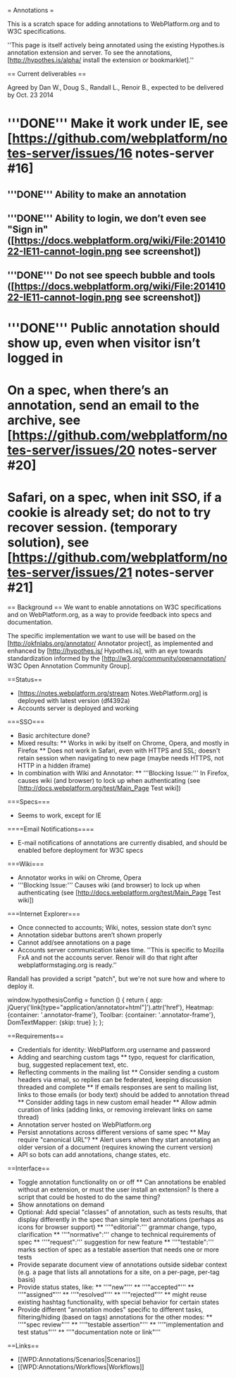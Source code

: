 = Annotations =

This is a scratch space for adding annotations to WebPlatform.org and to W3C specifications.

''This page is itself actively being annotated using the existing Hypothes.is annotation extension and server. To see the annotations,  [http://hypothes.is/alpha/ install the extension or bookmarklet].''

== Current deliverables ==

Agreed by Dan W., Doug S., Randall L., Renoir B., expected to be delivered by Oct. 23 2014

# '''DONE''' Make it work under IE, see [https://github.com/webplatform/notes-server/issues/16  notes-server #16]
## '''DONE''' Ability to make an annotation
## '''DONE''' Ability to login, we don’t even see "Sign in" ([https://docs.webplatform.org/wiki/File:20141022-IE11-cannot-login.png see screenshot])
## '''DONE''' Do not see speech bubble and tools ([https://docs.webplatform.org/wiki/File:20141022-IE11-cannot-login.png see screenshot])
# '''DONE''' Public annotation should show up, even when visitor isn’t logged in  
# On a spec, when there’s an annotation, send an email to the archive, see [https://github.com/webplatform/notes-server/issues/20 notes-server #20]
# Safari, on a spec, when init SSO, if a cookie is already set; do not to try recover session. (temporary solution), see [https://github.com/webplatform/notes-server/issues/21 notes-server #21]  


== Background ==
We want to enable annotations on W3C specifications and on WebPlatform.org, as a way to provide feedback into specs and documentation.

The specific implementation we want to use will be based on the [http://okfnlabs.org/annotator/ Annotator project], as implemented and enhanced by [http://hypothes.is/ Hypothes.is], with an eye towards standardization informed by the [http://w3.org/community/openannotation/ W3C Open Annotation Community Group].

==Status==
* [https://notes.webplatform.org/stream Notes.WebPlatform.org] is deployed with latest version (df4392a)
* Accounts server is deployed and working

===SSO===
* Basic architecture done?
* Mixed results:
** Works in wiki by itself on Chrome, Opera, and mostly in Firefox
** Does not work in Safari, even with HTTPS and SSL; doesn't retain session when navigating to new page (maybe needs HTTPS, not HTTP in a hidden iframe)
* In combination with Wiki and Annotator:
** '''Blocking Issue:''' In Firefox, causes wiki (and browser) to lock up when authenticating (see [http://docs.webplatform.org/test/Main_Page Test wiki])

===Specs===
* Seems to work, except for IE

====Email Notifications====
* E-mail notifications of annotations are currently disabled, and should be enabled before deployment for W3C specs

===Wiki===
* Annotator works in wiki on Chrome, Opera
* '''Blocking Issue:''' Causes wiki (and browser) to lock up when authenticating (see [http://docs.webplatform.org/test/Main_Page Test wiki])

===Internet Explorer===
* Once connected to accounts; Wiki, notes, session state don’t sync
* Annotation sidebar buttons aren’t shown properly
* Cannot add/see annotations on a page
* Accounts server communication takes time. ''This is specific to Mozilla FxA and not the accounts server. Renoir will do that right after webplatformstaging.org is ready.''

Randall has provided a script "patch", but we're not sure how and where to deploy it.

<syntaxHighlight lang="javascript">
 window.hypothesisConfig = function () {
   return {
     app: jQuery('link[type="application/annotator+html"]').attr('href'),
     Heatmap: {container: '.annotator-frame'},
     Toolbar: {container: '.annotator-frame'},
     DomTextMapper: {skip: true}
   };
 };
</syntaxHighlight>

==Requirements==
* Credentials for identity: WebPlatform.org username and password
* Adding and searching custom tags
** typo, request for clarification, bug, suggested replacement text, etc.
* Reflecting comments in the mailing list
** Consider sending a custom headers via email, so replies can be federated, keeping discussion threaded and complete
** If emails responses are sent to mailing list, links to those emails (or body text) should be added to annotation thread
** Consider adding tags in new custom email header
** Allow admin curation of links (adding links, or removing irrelevant links on same thread)
* Annotation server hosted on WebPlatform.org
* Persist annotations across different versions of same spec
** May require "canonical URL"?
** Alert users when they start annotating an older version of a document (requires knowing the current version)
* API so bots can add annotations, change states, etc.

==Interface==
* Toggle annotation functionality on or off
** Can annotations be enabled without an extension, or must the user install an extension? Is there a script that could be hosted to do the same thing?
* Show annotations on demand
* Optional: Add special "classes" of annotation, such as tests results, that display differently in the spec than simple text annotations (perhaps as icons for browser support)
** '''"editorial":''' grammar change, typo, clarification
** '''"normative":''' change to technical requirements of spec
** '''"request":''' suggestion for new feature
** '''"testable":''' marks section of spec as a testable assertion that needs one or more tests
* Provide separate document view of annotations outside sidebar context (e.g. a page that lists all annotations for a site, on a per-page, per-tag basis)
* Provide status states, like:
** '''"new"''' 
** '''"accepted"''' 
** '''"assigned"''' 
** '''"resolved"''' 
** '''"rejected"''' 
** might reuse existing hashtag functionality, with special behavior for certain states
* Provide different "annotation modes" specific to different tasks, filtering/hiding (based on tags) annotations for the other modes:
** '''"spec review"''' 
** '''"testable assertion"''' 
** '''"implementation and test status"''' 
** '''"documentation note or link"'''

==Links==
* [[WPD:Annotations/Scenarios|Scenarios]]
* [[WPD:Annotations/Workflows|Workflows]]